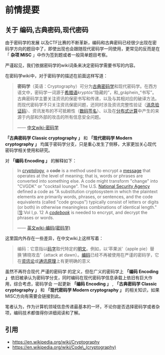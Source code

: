 # 前情提要

## 关于 编码,古典密码,现代密码

由于密码学的发展 以及CTF比赛的不断革新，编码和古典密码已经很少出现在密码学方向的题目中了，即使出现也会跟随现代密码学一同使用，更常见的反而是在「 **杂项 MISC** 」中作为签到题或者一般简单题目考察。

严谨起见，我们依据密码学的wiki词条来决定密码学需要书写的内容。

在密码学wiki中，对于密码学的描述在前面这样写道：

> **密码学**（英语：Cryptography）可分为[古典密码学](https://zh.wikipedia.org/wiki/%E5%8F%A4%E5%85%B8%E5%AF%86%E7%A2%BC)和现代密码学。在西方语文中，密码学一词源于[希腊语](https://zh.wikipedia.org/wiki/%E5%B8%8C%E8%87%98%E8%AA%9E)_kryptós_“隐藏的”，和_gráphein_“书写”。古典密码学主要关注资讯的保密书写和传递，以及与其相对应的破译方法。而现代密码学不只关注资讯保密问题，还同时涉及资讯完整性验证（[消息验证码](https://zh.wikipedia.org/wiki/%E6%B6%88%E6%81%AF%E9%AA%8C%E8%AF%81%E7%A0%81)）、资讯发布的不可抵赖性（[数码签名](https://zh.wikipedia.org/wiki/%E6%95%B0%E5%AD%97%E7%AD%BE%E5%90%8D)）、以及在[分布式计算](https://zh.wikipedia.org/wiki/%E5%88%86%E5%B8%83%E5%BC%8F%E8%AE%A1%E7%AE%97)中产生的来源于内部和外部的攻击的所有信息安全问题。
>
> —— [中文wiki-密码学](https://zh.wikipedia.org/zh-sg/%E5%AF%86%E7%A0%81%E5%AD%A6)

**「古典密码学 Classic cryptography 」** 和 **「现代密码学 Modern cryptography 」** 均属于密码学分支，只是重心发生了侧移，大家更加关心现代密码学相关使用和研究。

对 **「编码 Encoding 」** 的解释如下：

> In [cryptology](https://en.wikipedia.org/wiki/Cryptology), a **code** is a method used to encrypt a [message](https://en.wikipedia.org/wiki/Message) that operates at the level of meaning; that is, words or phrases are converted into something else. A code might transform "change" into "CVGDK" or "cocktail lounge". The U.S. [National Security Agency](https://en.wikipedia.org/wiki/National\_Security\_Agency) defined a code as "A substitution cryptosystem in which the plaintext elements are primarily words, phrases, or sentences, and the code equivalents (called "code groups") typically consist of letters or digits (or both) in otherwise meaningless combinations of identical length."\[[1\]](https://en.wikipedia.org/wiki/Code\_\(cryptography\)#cite\_note-boaklectures-1): Vol I, p. 12  A [_codebook_](https://en.wikipedia.org/wiki/Codebook) is needed to encrypt, and decrypt the phrases or words.
>
> —— [英文wiki-编码(密码学)](https://en.wikipedia.org/wiki/Code\_\(cryptography\))

这里国内外存在一些差异，在中文wiki上这样写着：

> 编码：它意指以[码字](https://zh.wikipedia.org/w/index.php?title=%E7%A2%BC%E5%AD%97\&action=edit\&redlink=1)取代特定的[明文](https://zh.wikipedia.org/wiki/%E6%98%8E%E6%96%87)。例如，以‘苹果派’（apple pie）替换‘拂晓攻击’（attack at dawn）。[编码](https://zh.wikipedia.org/zh-sg/%E7%B7%A8%E7%A2%BC)已经不再被使用在严谨的密码学，它在[资讯论](https://zh.wikipedia.org/wiki/%E4%BF%A1%E6%81%AF%E8%AE%BA)或[通讯原理](https://zh.wikipedia.org/w/index.php?title=%E9%80%9A%E8%A8%8A%E5%8E%9F%E7%90%86\&action=edit\&redlink=1)上有更明确的意义

虽然不再符合现代 严谨的密码学 的定义，但在广义的密码学上 **「编码 Encoding 」** 依旧被承认为密码学分支，同时编码在现代密码学信息承载上依旧有巨大作用，综合考虑，密码学会 一起更新 **「编码 Encoding 」** , **「古典密码学 Classic cryptography 」** 和 **「现代密码学 Modern cryptography 」** 的相关知识，如果MISC方向有需要会链接到此。

笔者认为，作为计算机领域信息传递最基本的一环，不论你是否选择密码学或者杂项，编码技术都值得你详细阅读和了解。

## 引用

* https://en.wikipedia.org/wiki/Cryptography
* https://en.wikipedia.org/wiki/Code\_(cryptography)
